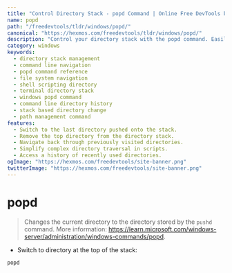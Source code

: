 ```yaml
---
title: "Control Directory Stack - popd Command | Online Free DevTools by Hexmos"
name: popd
path: "/freedevtools/tldr/windows/popd/"
canonical: "https://hexmos.com/freedevtools/tldr/windows/popd/"
description: "Control your directory stack with the popd command. Easily navigate file systems and manage directory history. Free online tool, no registration required."
category: windows
keywords:
  - directory stack management
  - command line navigation
  - popd command reference
  - file system navigation
  - shell scripting directory
  - terminal directory stack
  - windows popd command
  - command line directory history
  - stack based directory change
  - path management command
features:
  - Switch to the last directory pushed onto the stack.
  - Remove the top directory from the directory stack.
  - Navigate back through previously visited directories.
  - Simplify complex directory traversal in scripts.
  - Access a history of recently used directories.
ogImage: "https://hexmos.com/freedevtools/site-banner.png"
twitterImage: "https://hexmos.com/freedevtools/site-banner.png"
---
```


# popd

> Changes the current directory to the directory stored by the `pushd` command.
> More information: <https://learn.microsoft.com/windows-server/administration/windows-commands/popd>.

- Switch to directory at the top of the stack:

`popd`
